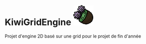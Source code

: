 # KiwiGridEngine ![plot](./ressources/KiwiEngineIcone.png)

Projet d'engine 2D basé sur une grid pour le projet de fin d'année
